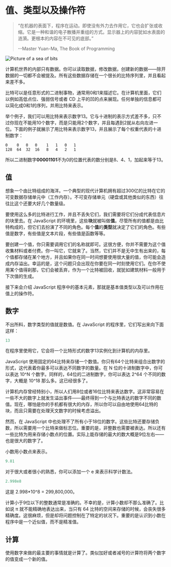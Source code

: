 # 值、类型以及操作符

> “在机器的表面下，程序在运动。即使没有外力去作用它，它也会扩张或收缩。它是一种和谐的电子散播并重组的方式。显示器上的内容犹如水表面的涟漪。更根本的内容在不可见的底部。”
>
> --Master Yuan-Ma, The Book of Programming

![Picture of a sea of bits](https://eloquentjavascript.net/img/chapter_picture_1.jpg)



计算机世界的内部只有数据。你可以读取数据，修改数据，创建新的数据——除开数据的一切都不会被提及。所有这些数据存储在一个很长的比特序列里，并且看起来差不多。

比特可以是任意形式的二进制事物，通常用0和1来描述它。在计算机里面，它们以例如高低点位、强弱信号或者 CD 上平的凹的点来展现。任何单独的信息都可以简化成0和1的序列，并用比特来表示。

举个例子，我们可以用比特来表示数字13。它与十进制的表示方式差不多，只不过你现在不能用10个数字，而是只能用2个数字，并且每遇到2就从右向左进一位。下面的例子就展示了用比特来表示数字13，并且展示了每个权重代表的十进制数字：

```
0    0   0   0    1   1   0   1
128  64  32  16   8   4   2   1
```

所以二进制数字**00001101**不为0的位置代表的数分别是8、4、1，加起来等于13。

## 值

想象一个由比特组成的海洋。一个典型的现代计算机拥有超过300亿的比特在它的可变数据存储单元中（工作内存）。不可变存储单元（硬盘或其他类似的东西）往往比这个还要大好几个数量级。

要使用这么多的比特进行工作，并且不丢失它们，我们需要将它们分成代表信息片的块里去。在 JavaScript 的环境里，这些**块**就被叫做**值**。尽管所有的值都是由比特构成的，但它们去扮演了不同的角色。每个**值**的**类型**就决定了它们的角色。有些值是数字，有些值是文本片段，有些值是函数等等。

要创建一个值，你只需要调用它们的名称就即可。这很方便，你并不需要为这个值收集材料或者付费。你一叫它，它就来了。当然，它们并不是无中生有出来的，每个值都存储在某个地方，并且如果你在同一时间想要使用很大量的值，你可能会造成内存溢出。幸运的是，这个问题只会出现在你要在同一时刻使用它们。在你不使用某个值得刹那，它们会被丢弃，作为一个比特被回收，就犹如建筑材料一般用于下次值的生成。

接下来会介绍 JavaScript 程序中的基本元素，那就是基本值类型以及可以作用在值上的操作符。

## 数字

不出所料，数字类型的值就是数值。在 JavaScript 的程序里，它们写出来向下面这样：

```javascript
13
```

在程序里使用它，它会将一个比特形式的数字13实例化到计算机的内存里。

JavaScript  使用固定的64比特来存储一个数值。你只有64个比特来组合出数字的形式，这代表着你最多可以表达不同数字的数量。在 N 位的十进制数字中，你可以表达 10^N 个数字。同样的，64位的二进制数字，你可以表达 2^64 个不同的数字，大概是 10^18 那么多。这已经很多了。

计算机内存曾经特别小，所以人们用8位或者16位比特来表达数字。这非常容易在一些不大的数字上就发生溢出事件——最终得到一个与比特表达的数字不同的数值。现在，哪怕是你的手机都有很大的内存，所以你可以自由地使用64比特的块，而且只需要在处理天文数字的时候考虑溢出。

然而，在 JavaScript 中也处理不了所有小于18位的数字。这些比特还要存储负数，所以需要用一个比特来做标志位。重要的是，非整数也需要被表达。所以还有一些比特为用来存储小数点的位置。实际上能存储的最大的数大概是9位左右——也是很大的数字了。

小数用小数点来表示。

```javascript
9.81
```

对于很大或者很小的熟悉，你可以添加一个 e 来表示科学计数法。

```javascript
2.998e8
```

这是 2.998*10^8 = 299,800,000。

计算小于9位以下的整数通常是准确的。不幸的是，计算小数却不那么准确了。比如说 π 就不能精确地表达出来，当只有 64 比特的空间来存储的时候，会丧失很多精确度。这很麻烦，但是却将问题控制在了特定的状况下。重要的是认识到小数在程序中是一个近似值，而不是精准值。

## 计算

使用数字来做的最主要的事情就是计算了。类似加好或者减号的计算符将两个数字的值变成一个新的值。